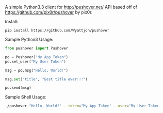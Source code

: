 A simple Python3.3 client for http://pushover.net/ API based off of https://github.com/pix0r/pushover by pix0r.

Install:

    pip install https://github.com/Wyattjoh/pushover

Sample Python3 Usage:

```python
from pushover import Pushover

po = Pushover("My App Token")
po.set_user("My User Token")

msg = po.msg("Hello, World!")

msg.set("title", "Best title ever!!!")

po.send(msg)
```

Sample Shell Usage:

```bash
./pushover "Hello, World!" --token="My App Token" --user="My User Token"
```
